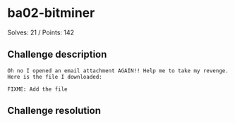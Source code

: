 # ba02-bitminer
Solves: 21 / Points: 142

## Challenge description
```
Oh no I opened an email attachment AGAIN!! Help me to take my revenge. Here is the file I downloaded:

FIXME: Add the file
```

## Challenge resolution
